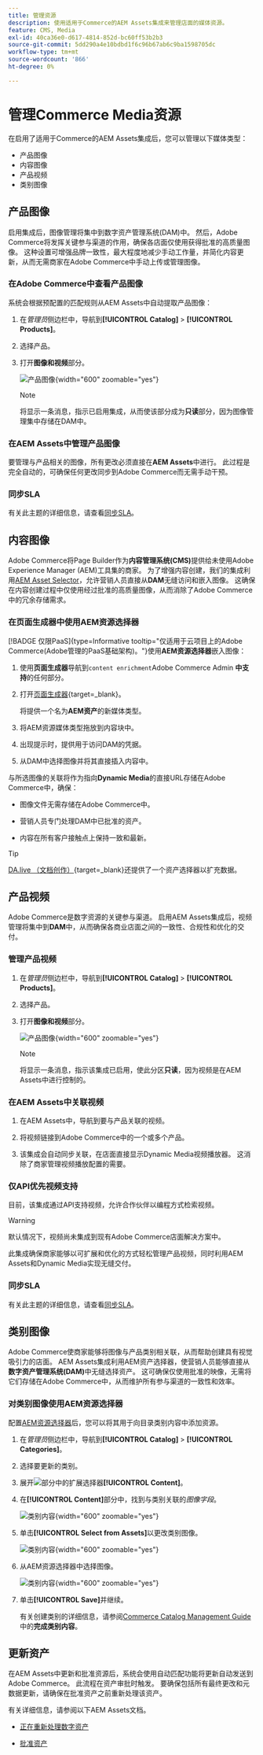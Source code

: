 ```yaml
---
title: 管理资源
description: 使用适用于Commerce的AEM Assets集成来管理店面的媒体资源。
feature: CMS, Media
exl-id: 40ca36e0-d617-4814-852d-bc60ff53b2b3
source-git-commit: 5dd290a4e10bdbd1f6c96b67ab6c9ba1598705dc
workflow-type: tm+mt
source-wordcount: '866'
ht-degree: 0%

---
```


# 管理Commerce Media资源

<!--In ACAP-844, this topic was linked to from the Commerce Admin products images and videos when the Assets integration is enabled. If the URL to the topic changes, be sure to add a redirect.-->

在启用了适用于Commerce的AEM Assets集成后，您可以管理以下媒体类型：

* 产品图像
* 内容图像
* 产品视频
* 类别图像

## 产品图像

启用集成后，图像管理将集中到数字资产管理系统(DAM)中。 然后，Adobe Commerce将发挥关键参与渠道的作用，确保各店面仅使用获得批准的高质量图像。 这种设置可增强品牌一致性，最大程度地减少手动工作量，并简化内容更新，从而无需商家在Adobe Commerce中手动上传或管理图像。

### 在Adobe Commerce中查看产品图像

系统会根据预配置的匹配规则从AEM Assets中自动提取产品图像：

1. 在&#x200B;_管理员_&#x200B;侧边栏中，导航到&#x200B;**[!UICONTROL Catalog]** > **[!UICONTROL Products]**。

1. 选择产品。

1. 打开&#x200B;**图像和视频**&#x200B;部分。

   ![产品图像](assets/product-image.png){width="600" zoomable="yes"}

   >[!NOTE]
   >
   > 将显示一条消息，指示已启用集成，从而使该部分成为&#x200B;**只读**&#x200B;部分，因为图像管理集中存储在DAM中。

### 在AEM Assets中管理产品图像

要管理与产品相关的图像，所有更改必须直接在&#x200B;**AEM Assets**&#x200B;中进行。 此过程是完全自动的，可确保任何更改同步到Adobe Commerce而无需手动干预。

### 同步SLA

有关此主题的详细信息，请查看[同步SLA](get-started/setup-synchronization.md#synchronization-sla)。

## 内容图像

Adobe Commerce将Page Builder作为&#x200B;**内容管理系统(CMS)**&#x200B;提供给未使用Adobe Experience Manager (AEM)工具集的商家。 为了增强内容创建，我们的集成利用[AEM Asset Selector](synchronize/asset-selector-integration.md)，允许营销人员直接从&#x200B;**DAM**&#x200B;无缝访问和嵌入图像。 这确保在内容创建过程中仅使用经过批准的高质量图像，从而消除了Adobe Commerce中的冗余存储需求。

### 在页面生成器中使用AEM资源选择器

[!BADGE 仅限PaaS]{type=Informative tooltip="仅适用于云项目上的Adobe Commerce(Adobe管理的PaaS基础架构)。"}使用&#x200B;**AEM资源选择器**&#x200B;嵌入图像：

1. 使用&#x200B;**页面生成器**&#x200B;导航到`content enrichment`Adobe Commerce Admin **中支持**&#x200B;的任何部分。

1. 打开[页面生成器](https://developer.adobe.com/commerce/frontend-core/page-builder/){target=_blank}。

   将提供一个名为&#x200B;**AEM资产**&#x200B;的新媒体类型。

1. 将AEM资源媒体类型拖放到内容块中。

1. 出现提示时，提供用于访问DAM的凭据。

1. 从DAM中选择图像并将其直接插入内容中。

与所选图像的关联将作为指向&#x200B;**Dynamic Media**&#x200B;的直接URL存储在Adobe Commerce中，确保：

* 图像文件无需存储在Adobe Commerce中。

* 营销人员专门处理DAM中已批准的资产。

* 内容在所有客户接触点上保持一致和最新。

>[!TIP]
>
> [DA.live （文档创作）](https://experienceleague.adobe.com/developer/commerce/storefront/merchants/storefront-builder/?lang=zh-Hans#dalive-document-authoring){target=_blank}还提供了一个资产选择器以扩充数据。

## 产品视频

Adobe Commerce是数字资源的关键参与渠道。 启用AEM Assets集成后，视频管理将集中到&#x200B;**DAM**&#x200B;中，从而确保各商业店面之间的一致性、合规性和优化的交付。

### 管理产品视频

1. 在&#x200B;_管理员_&#x200B;侧边栏中，导航到&#x200B;**[!UICONTROL Catalog]** > **[!UICONTROL Products]**。

1. 选择产品。

1. 打开&#x200B;**图像和视频**&#x200B;部分。

   ![产品图像](assets/product-image.png){width="600" zoomable="yes"}

   >[!NOTE]
   >
   > 将显示一条消息，指示该集成已启用，使此分区&#x200B;**只读**，因为视频是在AEM Assets中进行控制的。

### 在AEM Assets中关联视频

1. 在AEM Assets中，导航到要与产品关联的视频。

1. 将视频链接到Adobe Commerce中的一个或多个产品。

1. 该集成会自动同步关联，在店面直接显示Dynamic Media视频播放器。 这消除了商家管理视频播放配置的需要。

### 仅API优先视频支持

目前，该集成通过API支持视频，允许合作伙伴以编程方式检索视频。

>[!WARNING]
>
> 默认情况下，视频尚未集成到现有Adobe Commerce店面解决方案中。

此集成确保商家能够以可扩展和优化的方式轻松管理产品视频，同时利用AEM Assets和Dynamic Media实现无缝交付。

### 同步SLA

有关此主题的详细信息，请查看[同步SLA](get-started/setup-synchronization.md#synchronization-sla)。

## 类别图像

Adobe Commerce使商家能够将图像与产品类别相关联，从而帮助创建具有视觉吸引力的店面。 AEM Assets集成利用AEM资产选择器，使营销人员能够直接从&#x200B;**数字资产管理系统(DAM)**&#x200B;中无缝选择资产。 这可确保仅使用批准的映像，无需将它们存储在Adobe Commerce中，从而维护所有参与渠道的一致性和效率。

### 对类别图像使用AEM资源选择器

配置[AEM资源选择器](synchronize/asset-selector-integration.md)后，您可以将其用于向目录类别内容中添加资源。

1. 在&#x200B;_管理员_&#x200B;侧边栏中，导航到&#x200B;**[!UICONTROL Catalog]** > **[!UICONTROL Categories]**。

1. 选择要更新的类别。

1. 展开![部分中的](../assets/icon-display-expand.png)扩展选择器&#x200B;**[!UICONTROL Content]**。

1. 在&#x200B;**[!UICONTROL Content]**&#x200B;部分中，找到与类别关联的&#x200B;*图像字段*。

   ![类别内容](assets/category-asset.png){width="600" zoomable="yes"}

1. 单击&#x200B;**[!UICONTROL Select from Assets]**&#x200B;以更改类别图像。

   ![类别内容](assets/asset-view.png){width="600" zoomable="yes"}

1. 从AEM资源选择器中选择图像。

   ![类别内容](assets/select-image.png){width="600" zoomable="yes"}

1. 单击&#x200B;**[!UICONTROL Save]**&#x200B;并继续。

   有关创建类别的详细信息，请参阅[Commerce Catalog Management Guide](https://experienceleague.adobe.com/zh-hans/docs/commerce-admin/catalog/categories/create/category-create#step-3-complete-the-category-content)中的&#x200B;**完成类别内容**。

## 更新资产

在AEM Assets中更新和批准资源后，系统会使用自动匹配功能将更新自动发送到Adobe Commerce。 此流程在资产审批时触发。 要确保包括所有最终更改和元数据更新，请确保在批准资产之前重新处理该资产。

有关详细信息，请参阅以下AEM Assets文档。

* [正在重新处理数字资产](https://experienceleague.adobe.com/zh-hans/docs/experience-manager-cloud-service/content/assets/manage/reprocessing)

* [批准资产](https://experienceleague.adobe.com/zh-hans/docs/experience-manager-cloud-service/content/assets/dynamicmedia/dynamic-media-open-apis/approve-assets)

